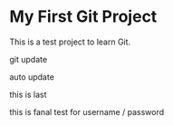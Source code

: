 # My First Git Project 
This is a test project to learn Git. 

git update

auto update


this is last

this is fanal test for username / password



